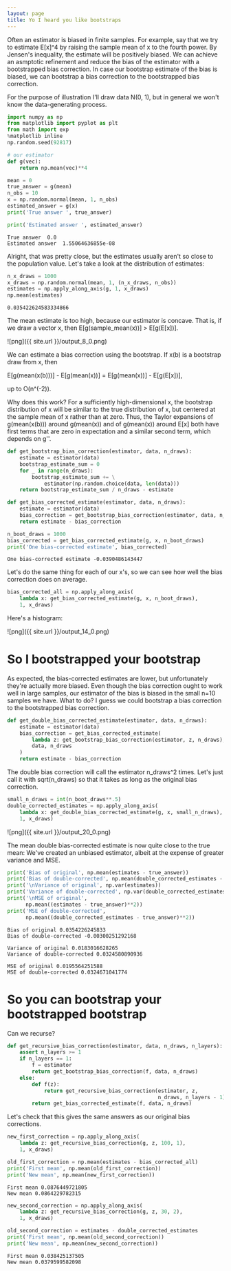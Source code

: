 ```yaml
---
layout: page
title: Yo I heard you like bootstraps
---
```



Often an estimator is biased in finite samples. For example, say that we try to
estimate E[x]^4 by raising the sample mean of x to the fourth power. By Jensen's
inequality, the estimate will be positively biased.
We can achieve an asmptotic refinement and reduce the bias of the estimator
with a bootstrapped bias correction. In case our bootstrap estimate of the
bias is biased, we can bootstrap a bias correction to the bootstrapped
bias correction.

For the purpose of illustration I'll draw data N(0, 1), 
but in general we won't know the data-generating process.


```python
import numpy as np
from matplotlib import pyplot as plt
from math import exp
%matplotlib inline
np.random.seed(92817)

# our estimator
def g(vec):
    return np.mean(vec)**4

mean = 0
true_answer = g(mean)
n_obs = 10
x = np.random.normal(mean, 1, n_obs)
estimated_answer = g(x)
print('True answer ', true_answer)

print('Estimated answer ', estimated_answer)
```

    True answer  0.0
    Estimated answer  1.55064636855e-08

Alright, that was pretty close, but the estimates usually aren't so close
to the population value.
Let's take a look at the distribution of estimates:


```python
n_x_draws = 1000
x_draws = np.random.normal(mean, 1, (n_x_draws, n_obs))
estimates = np.apply_along_axis(g, 1, x_draws)
np.mean(estimates)
```




    0.035422624583334866



The mean estimate is too high, because our estimator is concave. That is, if we draw a vector x,
then E[g(sample_mean(x))] > E[g(E[x])]. 


![png]({{ site.url }}/output_8_0.png)


We can estimate a bias correction using the bootstrap. If x(b) is a bootstrap draw from x, then

E[g(mean(x(b)))] - E[g(mean(x))] = E[g(mean(x))] - E[g(E[x])],

up to O(n^(-2)).

Why does this work? For a sufficiently high-dimensional x, the bootstrap distribution of x will be similar to the true distribution of x, but centered at the sample mean of x rather than at zero. Thus, the Taylor expansions of g(mean(x(b))) around g(mean(x)) and of g(mean(x)) around E[x] both have first terms that are zero in expectation and a similar second term, which depends on g''. 


```python
def get_bootstrap_bias_correction(estimator, data, n_draws):
    estimate = estimator(data)
    bootstrap_estimate_sum = 0
    for _ in range(n_draws):
        bootstrap_estimate_sum += \
            estimator(np.random.choice(data, len(data)))
    return bootstrap_estimate_sum / n_draws - estimate

def get_bias_corrected_estimate(estimator, data, n_draws):
    estimate = estimator(data)
    bias_correction = get_bootstrap_bias_correction(estimator, data, n_draws)
    return estimate - bias_correction

n_boot_draws = 1000
bias_corrected = get_bias_corrected_estimate(g, x, n_boot_draws)
print('One bias-corrected estimate', bias_corrected)
```

    One bias-corrected estimate -0.0390486143447


Let's do the same thing for each of our x's, so we can see how well
the bias correction does on average.

```python
bias_corrected_all = np.apply_along_axis(
    lambda x: get_bias_corrected_estimate(g, x, n_boot_draws),
    1, x_draws)
```

Here's a histogram:

![png]({{ site.url }}/output_14_0.png)


# So I bootstrapped your bootstrap

As expected, the bias-corrected estimates are lower, but unfortunately they're actually more biased. Even though the bias correction ought to work well in large samples, our estimator of the bias is biased in the small n=10 samples we have. What to do? I guess we could bootstrap a bias correction to the bootstrapped bias correction.


```python
def get_double_bias_corrected_estimate(estimator, data, n_draws):
    estimate = estimator(data)
    bias_correction = get_bias_corrected_estimate(
        lambda z: get_bootstrap_bias_correction(estimator, z, n_draws),
        data, n_draws
    )
    return estimate - bias_correction
```

The double bias correction will call the estimator n_draws^2 times. Let's just call it with sqrt(n_draws) so that it takes as long as the original bias correction.


```python
small_n_draws = int(n_boot_draws**.5)
double_corrected_estimates = np.apply_along_axis(
    lambda x: get_double_bias_corrected_estimate(g, x, small_n_draws),
    1, x_draws)
```


![png]({{ site.url }}/output_20_0.png)


The mean double bias-corrected estimate is now quite close to the true mean: We've created an unbiased estimator, albeit at the expense of greater variance and MSE.


```python
print('Bias of original', np.mean(estimates - true_answer))
print('Bias of double-corrected', np.mean(double_corrected_estimates - true_answer))
print('\nVariance of original', np.var(estimates))
print('Variance of double-corrected', np.var(double_corrected_estimates))
print('\nMSE of original', 
      np.mean((estimates - true_answer)**2))
print('MSE of double-corrected', 
      np.mean((double_corrected_estimates - true_answer)**2))
```

    Bias of original 0.0354226245833
    Bias of double-corrected -0.00300251292168
    
    Variance of original 0.0183016628265
    Variance of double-corrected 0.0324580890936
    
    MSE of original 0.0195564251588
    MSE of double-corrected 0.0324671041774


# So you can bootstrap your bootstrapped bootstrap

Can we recurse?


```python
def get_recursive_bias_correction(estimator, data, n_draws, n_layers):
    assert n_layers >= 1
    if n_layers == 1:
        f = estimator
        return get_bootstrap_bias_correction(f, data, n_draws)
    else:
        def f(z):
            return get_recursive_bias_correction(estimator, z, 
                                                 n_draws, n_layers - 1)
        return get_bias_corrected_estimate(f, data, n_draws)
```

Let's check that this gives the same answers as our original bias corrections.


```python
new_first_correction = np.apply_along_axis(
    lambda z: get_recursive_bias_correction(g, z, 100, 1),
    1, x_draws)

old_first_correction = np.mean(estimates - bias_corrected_all)
print('First mean', np.mean(old_first_correction))
print('New mean', np.mean(new_first_correction))
```

    First mean 0.0876449721805
    New mean 0.0864229782315



```python
new_second_correction = np.apply_along_axis(
    lambda z: get_recursive_bias_correction(g, z, 30, 2),
    1, x_draws)

old_second_correction = estimates - double_corrected_estimates
print('First mean', np.mean(old_second_correction))
print('New mean', np.mean(new_second_correction))
```

    First mean 0.038425137505
    New mean 0.0379599582098

